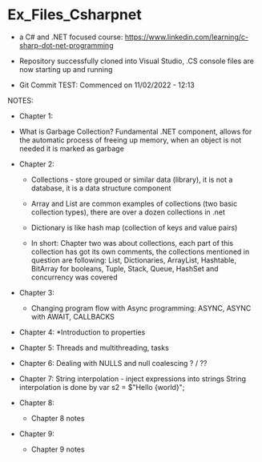 # Ex_Files_Csharpnet

- a C# and .NET focused course: https://www.linkedin.com/learning/c-sharp-dot-net-programming 

- Repository successfully cloned into Visual Studio, .CS console files are now starting up and running
- Git Commit TEST: Commenced on 11/02/2022 - 12:13

NOTES:
- Chapter 1:
 * What is Garbage Collection?
	Fundamental .NET component, allows for the automatic process of freeing up memory,
	when an object is not needed it is marked as garbage

- Chapter 2:
	* Collections - store grouped or similar data (library), it is not a database, it is a data structure component
	* Array and List are common examples of collections (two basic collection types), there are over a dozen collections in .net
	* Dictionary is like hash map (collection of keys and value pairs)
	
	* In short: Chapter two was about collections, each part of this collection has got its own comments, 
		the collections mentioned in question are following:
		List, Dictionaries, ArrayList, Hashtable, BitArray for booleans, Tuple, Stack, Queue, HashSet and concurrency was covered


- Chapter 3:
	* Changing program flow with Async programming:
	ASYNC, ASYNC with AWAIT, CALLBACKS

- Chapter 4:
	*Introduction to properties

- Chapter 5:
	Threads and multithreading, tasks

- Chapter 6:
	Dealing with NULLS and null coalescing ? / ??

- Chapter 7:
	String interpolation - inject expressions into strings
	String interpolation is done by var s2 = $"Hello {world}";

- Chapter 8:
	* Chapter 8 notes
- Chapter 9:
	* Chapter 9 notes
